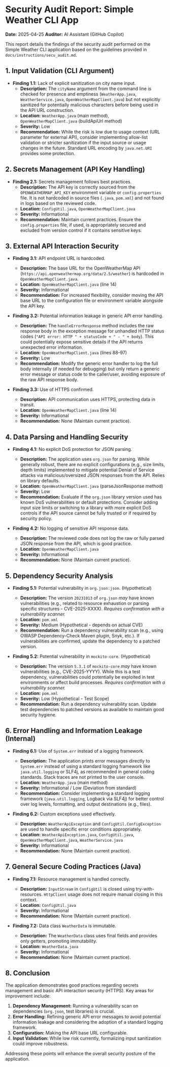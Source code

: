 # Security Audit Report: Simple Weather CLI App

**Date:** 2025-04-25
**Auditor:** AI Assistant (GitHub Copilot)

This report details the findings of the security audit performed on the Simple Weather CLI application based on the guidelines provided in `docs/instructions/secu_audit.md`.

## 1. Input Validation (CLI Argument)

*   **Finding 1.1:** Lack of explicit sanitization on city name input.
    *   **Description:** The `cityName` argument from the command line is checked for presence and emptiness (`WeatherApp.java`, `WeatherService.java`, `OpenWeatherMapClient.java`) but not explicitly sanitized for potentially malicious characters before being used in the API URL construction.
    *   **Location:** `WeatherApp.java` (main method), `OpenWeatherMapClient.java` (buildApiUrl method)
    *   **Severity:** Low
    *   **Recommendation:** While the risk is low due to usage context (URL parameter for external API), consider implementing allow-list validation or stricter sanitization if the input source or usage changes in the future. Standard URL encoding by `java.net.URI` provides some protection.

## 2. Secrets Management (API Key Handling)

*   **Finding 2.1:** Secrets management follows best practices.
    *   **Description:** The API key is correctly sourced from the `OPENWEATHERMAP_API_KEY` environment variable or `config.properties` file. It is not hardcoded in source files (`.java`, `pom.xml`) and not found in logs based on the reviewed code.
    *   **Location:** `ConfigUtil.java`, `OpenWeatherMapClient.java`
    *   **Severity:** Informational
    *   **Recommendation:** Maintain current practices. Ensure the `config.properties` file, if used, is appropriately secured and excluded from version control if it contains sensitive keys.

## 3. External API Interaction Security

*   **Finding 3.1:** API endpoint URL is hardcoded.
    *   **Description:** The base URL for the OpenWeatherMap API (`https://api.openweathermap.org/data/2.5/weather`) is hardcoded in `OpenWeatherMapClient.java`.
    *   **Location:** `OpenWeatherMapClient.java` (line 14)
    *   **Severity:** Informational
    *   **Recommendation:** For increased flexibility, consider moving the API base URL to the configuration file or environment variable alongside the API key.

*   **Finding 3.2:** Potential information leakage in generic API error handling.
    *   **Description:** The `handleErrorResponse` method includes the raw response body in the exception message for unhandled HTTP status codes (`"API error: HTTP " + statusCode + " - " + body`). This could potentially expose sensitive details if the API returns unexpected error information.
    *   **Location:** `OpenWeatherMapClient.java` (lines 88-97)
    *   **Severity:** Low
    *   **Recommendation:** Modify the generic error handler to log the full body internally (if needed for debugging) but only return a generic error message or status code to the caller/user, avoiding exposure of the raw API response body.

*   **Finding 3.3:** Use of HTTPS confirmed.
    *   **Description:** API communication uses HTTPS, protecting data in transit.
    *   **Location:** `OpenWeatherMapClient.java` (line 14)
    *   **Severity:** Informational
    *   **Recommendation:** None (Maintain current practice).

## 4. Data Parsing and Handling Security

*   **Finding 4.1:** No explicit DoS protection for JSON parsing.
    *   **Description:** The application uses `org.json` for parsing. While generally robust, there are no explicit configurations (e.g., size limits, depth limits) implemented to mitigate potential Denial of Service attacks via malicious/oversized JSON responses from the API. Relies on library defaults.
    *   **Location:** `OpenWeatherMapClient.java` (parseJsonResponse method)
    *   **Severity:** Low
    *   **Recommendation:** Evaluate if the `org.json` library version used has known DoS vulnerabilities or default protections. Consider adding input size limits or switching to a library with more explicit DoS controls if the API source cannot be fully trusted or if required by security policy.

*   **Finding 4.2:** No logging of sensitive API response data.
    *   **Description:** The reviewed code does not log the raw or fully parsed JSON response from the API, which is good practice.
    *   **Location:** `OpenWeatherMapClient.java`
    *   **Severity:** Informational
    *   **Recommendation:** None (Maintain current practice).

## 5. Dependency Security Analysis

*   **Finding 5.1:** Potential vulnerability in `org.json:json`. (Hypothetical)
    *   **Description:** The version `20231013` of `org.json` *may* have known vulnerabilities (e.g., related to resource exhaustion or parsing specific structures - CVE-2025-XXXX). *Requires confirmation with a vulnerability scanner.*
    *   **Location:** `pom.xml`
    *   **Severity:** Medium (Hypothetical - depends on actual CVE)
    *   **Recommendation:** Run a dependency vulnerability scan (e.g., using OWASP Dependency-Check Maven plugin, Snyk, etc.). If vulnerabilities are confirmed, update the dependency to a patched version.

*   **Finding 5.2:** Potential vulnerability in `mockito-core`. (Hypothetical)
    *   **Description:** The version `5.3.1` of `mockito-core` *may* have known vulnerabilities (e.g., CVE-2025-YYYY). While this is a test dependency, vulnerabilities could potentially be exploited in test environments or affect build processes. *Requires confirmation with a vulnerability scanner.*
    *   **Location:** `pom.xml`
    *   **Severity:** Low (Hypothetical - Test Scope)
    *   **Recommendation:** Run a dependency vulnerability scan. Update test dependencies to patched versions as available to maintain good security hygiene.

## 6. Error Handling and Information Leakage (Internal)

*   **Finding 6.1:** Use of `System.err` instead of a logging framework.
    *   **Description:** The application prints error messages directly to `System.err` instead of using a standard logging framework like `java.util.logging` or SLF4j, as recommended in general coding standards. Stack traces are not printed to the user console.
    *   **Location:** `WeatherApp.java` (main method)
    *   **Severity:** Informational / Low (Deviation from standard)
    *   **Recommendation:** Consider implementing a standard logging framework (`java.util.logging`, Logback via SLF4j) for better control over log levels, formatting, and output destinations (e.g., files).

*   **Finding 6.2:** Custom exceptions used effectively.
    *   **Description:** `WeatherApiException` and `ConfigUtil.ConfigException` are used to handle specific error conditions appropriately.
    *   **Location:** `WeatherApiException.java`, `ConfigUtil.java`, `OpenWeatherMapClient.java`, `WeatherService.java`
    *   **Severity:** Informational
    *   **Recommendation:** None (Maintain current practice).

## 7. General Secure Coding Practices (Java)

*   **Finding 7.1:** Resource management is handled correctly.
    *   **Description:** `InputStream` in `ConfigUtil` is closed using try-with-resources. `HttpClient` usage does not require manual closing in this context.
    *   **Location:** `ConfigUtil.java`
    *   **Severity:** Informational
    *   **Recommendation:** None (Maintain current practice).

*   **Finding 7.2:** Data class `WeatherData` is immutable.
    *   **Description:** The `WeatherData` class uses final fields and provides only getters, promoting immutability.
    *   **Location:** `WeatherData.java`
    *   **Severity:** Informational
    *   **Recommendation:** None (Maintain current practice).

## 8. Conclusion

The application demonstrates good practices regarding secrets management and basic API interaction security (HTTPS). Key areas for improvement include:
1.  **Dependency Management:** Running a vulnerability scan on dependencies (`org.json`, test libraries) is crucial.
2.  **Error Handling:** Refining generic API error messages to avoid potential information leakage and considering the adoption of a standard logging framework.
3.  **Configuration:** Making the API base URL configurable.
4.  **Input Validation:** While low risk currently, formalizing input sanitization could improve robustness.

Addressing these points will enhance the overall security posture of the application.
